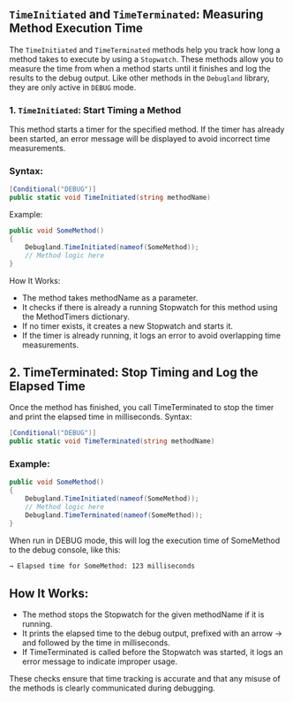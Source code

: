 ## `TimeInitiated` and `TimeTerminated`: Measuring Method Execution Time

The `TimeInitiated` and `TimeTerminated` methods help you track how long a method takes to execute by using a `Stopwatch`. These methods allow you to measure the time from when a method starts until it finishes and log the results to the debug output. Like other methods in the `Debugland` library, they are only active in `DEBUG` mode.

### 1. `TimeInitiated`: Start Timing a Method

This method starts a timer for the specified method. If the timer has already been started, an error message will be displayed to avoid incorrect time measurements.

### Syntax:
```csharp
[Conditional("DEBUG")]
public static void TimeInitiated(string methodName)
```
Example:

```csharp
public void SomeMethod()
{
    Debugland.TimeInitiated(nameof(SomeMethod));
    // Method logic here
}
```
How It Works:

- The method takes methodName as a parameter.
- It checks if there is already a running Stopwatch for this method using the MethodTimers dictionary.
- If no timer exists, it creates a new Stopwatch and starts it.
- If the timer is already running, it logs an error to avoid overlapping time measurements.

## 2. TimeTerminated: Stop Timing and Log the Elapsed Time

Once the method has finished, you call TimeTerminated to stop the timer and print the elapsed time in milliseconds.
Syntax:

```csharp
[Conditional("DEBUG")]
public static void TimeTerminated(string methodName)
```
### Example:

```csharp
public void SomeMethod()
{
    Debugland.TimeInitiated(nameof(SomeMethod));
    // Method logic here
    Debugland.TimeTerminated(nameof(SomeMethod));
}
```
When run in DEBUG mode, this will log the execution time of SomeMethod to the debug console, like this:

```bash
→ Elapsed time for SomeMethod: 123 milliseconds
```
## How It Works:

- The method stops the Stopwatch for the given methodName if it is running.
- It prints the elapsed time to the debug output, prefixed with an arrow → and followed by the time in milliseconds.
- If TimeTerminated is called before the Stopwatch was started, it logs an error message to indicate improper usage.

These checks ensure that time tracking is accurate and that any misuse of the methods is clearly communicated during debugging.

